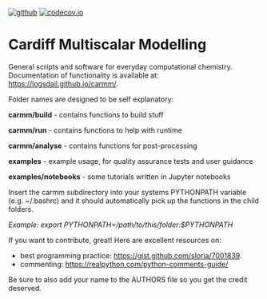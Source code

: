 [![github](https://github.com/logsdail/carmm/actions/workflows/main.yml/badge.svg)](https://github.com/logsdail/carmm/actions)
[![codecov.io](https://codecov.io/gh/logsdail/carmm/coverage.svg)](https://codecov.io/gh/logsdail/carmm)

# Cardiff Multiscalar Modelling

General scripts and software for everyday computational chemistry. Documentation of functionality is available at: https://logsdail.github.io/carmm/.

Folder names are designed to be self explanatory:

**carmm/build** - contains functions to build stuff

**carmm/run** - contains functions to help with runtime

**carmm/analyse** - contains functions for post-processing

**examples** - example usage, for quality assurance tests and user guidance

**examples/notebooks** - some tutorials written in Jupyter notebooks

Insert the carmm subdirectory into your systems PYTHONPATH variable (e.g. ~/.bashrc) and it should automatically pick up the functions in the child folders. 

*Example: export PYTHONPATH=/path/to/this/folder:$PYTHONPATH*
 
If you want to contribute, great! Here are excellent resources on:
- best programming practice: https://gist.github.com/sloria/7001839.
- commenting: https://realpython.com/python-comments-guide/

Be sure to also add your name to the AUTHORS file so you get the credit deserved.
